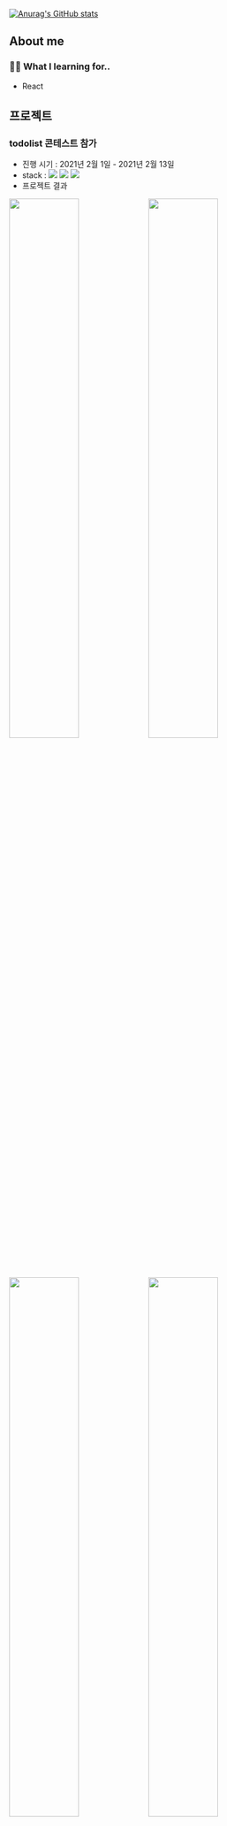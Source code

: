 [![Anurag's GitHub stats](https://github-readme-stats.vercel.app/api?username=since-1994)](https://github.com/anuraghazra/github-readme-stats)
## About me

### ✍🏻 What I learning for..
- React 

## 프로젝트

### todolist 콘테스트 참가

- 진행 시기 : 2021년 2월 1일 - 2021년 2월 13일
- stack : <img src="https://img.shields.io/badge/HTML5-E34F26?style=flat-square&logo=HTML5&logoColor=white"/> <img src="https://img.shields.io/badge/CSS3-1572B6?style=flat-square&logo=CSS3&logoColor=white"/> <img src="https://img.shields.io/badge/JavaScript-F7DF1E?style=flat-square&logo=JavaScript&logoColor=black"/>
- 프로젝트 결과

<img src="./src/todo-contest/img1.png" width="50%"><img src="./src/todo-contest/img2.png" width="50%">
<img src="./src/todo-contest/img3.png" width="50%"><img src="./src/todo-contest/img4.png" width="50%">
- [자세한 내용](https://github.com/since-1994/todo)

### YouTube Clone

- 진행 시기 : 2020년 12월 28일 - 2021년 2월 2일
- stack : <img src="https://img.shields.io/badge/JavaScript-F7DF1E?style=flat-square&logo=JavaScript&logoColor=black"/> <img src ="https://img.shields.io/badge/node->=14.15.0-green"/> <img src="https://img.shields.io/badge/@Babel-F9DC3E?style=flat-square&logo=Babel&logoColor=black"/> <img src="https://img.shields.io/badge/AWS_S3-232F3E?style=flat-square&logo=Amazon-AWS&logoColor=white"/>
- 프로젝트 결과
- 자세한 내용
